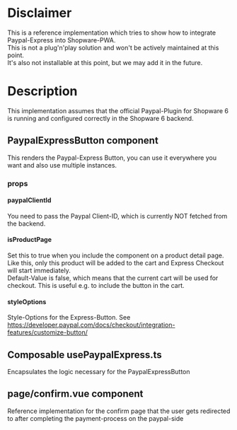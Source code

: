 # Disclaimer
This is a reference implementation which tries to show how to integrate Paypal-Express into Shopware-PWA.  
This is not a plug'n'play solution and won't be actively maintained at this point.  
It's also not installable at this point, but we may add it in the future.

# Description
This implementation assumes that the official Paypal-Plugin for Shopware 6 is running and configured correctly
in the Shopware 6 backend.

## PaypalExpressButton component
This renders the Paypal-Express Button, you can use it everywhere you want and also use multiple instances.  
### props
#### paypalClientId
You need to pass the Paypal Client-ID, which is currently NOT fetched from the backend.
#### isProductPage
Set this to true when you include the component on a product detail page. Like this, only this product will be
added to the cart and Express Checkout will start immediately.  
Default-Value is false, which means that the current cart will be used for checkout. This is useful e.g. to include the button
in the cart.
#### styleOptions
Style-Options for the Express-Button. See https://developer.paypal.com/docs/checkout/integration-features/customize-button/ 

## Composable usePaypalExpress.ts
Encapsulates the logic necessary for the PaypalExpressButton

## page/confirm.vue component
Reference implementation for the confirm page that the user gets redirected to after completing the payment-process on the paypal-side
